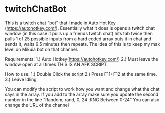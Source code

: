 # twitchChatBot
This is a twitch chat "bot" that I made in Auto Hot Key (https://autohotkey.com/). Essentially what it does is opens a twitch chat window (in this case it pulls up a friends twitch chat) hits tab twice then pulls 1 of 25 possible inputs from a hard coded array puts it in chat and sends it, waits 9.5 minutes then repeats. The idea of this is to keep my max level on Mikuia bot on that channel. 

Requirements:
1.) Auto Hotkey(https://autohotkey.com/)
2.) Must leave the window open at all times THIS IS AN AFK SCRIPT

How to use:
1.) Double Click the script
2.) Press F11+F12 at the same time.
3.) Leave Idling 

You can modify the script to work how you want and change what the chat says in the array. If you add to the array make sure you update the second number in the line  "Random, rand, 0, 24 ;RNG Between 0-24"
You can also change the URL of the channel
